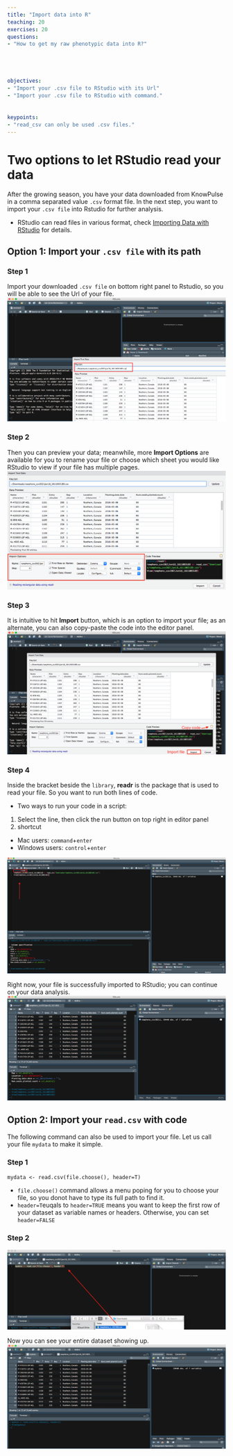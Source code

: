 ```yaml
---
title: "Import data into R"
teaching: 20
exercises: 20
questions:
- "How to get my raw phenotypic data into R?"




objectives:
- "Import your .csv file to RStudio with its Url"
- "Import your .csv file to RStudio with command."


keypoints:
- "read_csv can only be used .csv files."
---
```


# Two options to let RStudio read your data
After the growing season, you have your data downloaded from KnowPulse in a comma separated value `.csv` format file. In the next step, you want to import your `.csv file` into Rstudio for further analysis. 

* RStudio can read files in various format, check [Importing Data with RStudio](https://support.rstudio.com/hc/en-us/articles/218611977-Importing-Data-with-RStudio) for details. 

## Option 1: Import your `.csv file` with its path



### Step 1
Import your downloaded `.csv file` on bottom right panel to Rstudio, so you will be able to see the Url of your file. 
![Screenshot of main code listing](../fig/Import-data-1.png)

### Step 2
Then you can preview your data; meanwhile, more **Import Options** are available for you to rename your file or choose which sheet you would like RStudio to view if your file has multiple pages.
![Screenshot of main code listing](../fig/Import-data-2.png)


### Step 3
It is intuitive to hit **Import** button, which is an option to import your file; as an alternate, you can also copy-paste the code into the editor panel. 
![Screenshot of main code listing](../fig/Import-data-3.png)

### Step 4
Inside the bracket beside the `library`, **readr** is the package that is used to read your file. So you want to run both lines of code.

* Two ways to run your code in a script: 
1. Select the line, then click the run button on top right in editor panel 
2. shortcut
* Mac users: `command`+`enter`
* Windows users: `control`+`enter`
  
![Screenshot of main code listing](../fig/Import-data-4.png)

Right now, your file is successfully imported to RStudio; you can continue on your data analysis. 
![Screenshot of main code listing](../fig/Import-data-5.png)



## Option 2: Import your `read.csv` with code

The following command can also be used to import your file. Let us call your file `mydata` to make it simple. 

### Step 1
```
mydata <- read.csv(file.choose(), header=T)
```
* `file.choose()` command allows a menu poping for you to choose your file, so you donot have to type its full path to find it.
* `header=T`euqals to `header=TRUE` means you want to keep the first row of your dataset as variable names or headers. Otherwise, you can set `header=FALSE`

### Step 2
![Screenshot of main code listing](../fig/Import-data-6.png)

Now you can see your entire dataset showing up. 
![Screenshot of main code listing](../fig/Import-data-7.png)

